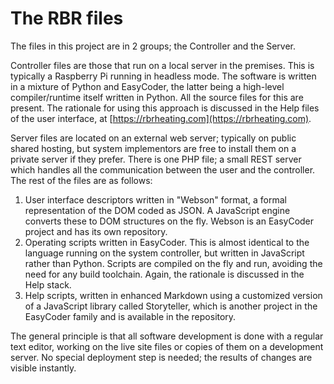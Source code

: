 # The RBR files

The files in this project are in 2 groups; the Controller and the Server.

Controller files are those that run on a local server in the premises. This is typically a Raspberry Pi running in headless mode. The software is written in a mixture of Python and EasyCoder, the latter being a high-level compiler/runtime itself written in Python. All the source files for this are present. The rationale for using this approach is discussed in the Help files of the user interface, at [https://rbrheating.com](https://rbrheating.com).

Server files are located on an external web server; typically on public shared hosting, but system implementors are free to install them on a private server if they prefer. There is one PHP file; a small REST server which handles all the communication between the user and the controller. The rest of the files are as follows:

  1. User interface descriptors written in "Webson" format, a formal representation of the DOM coded as JSON. A JavaScript engine converts these to DOM structures on the fly. Webson is an EasyCoder project and has its own repository.
  1. Operating scripts written in EasyCoder. This is almost identical to the language running on the system controller, but written in JavaScript rather than Python. Scripts are compiled on the fly and run, avoiding the need for any build toolchain. Again, the rationale is discussed in the Help stack.
  2. Help scripts, written in enhanced Markdown using a customized version of a JavaScript library called Storyteller, which is another project in the EasyCoder family and is available in the repository.

The general principle is that all software development is done with a regular text editor, working on the live site files or copies of them on a development server. No special deployment step is needed; the results of changes are visible instantly.
